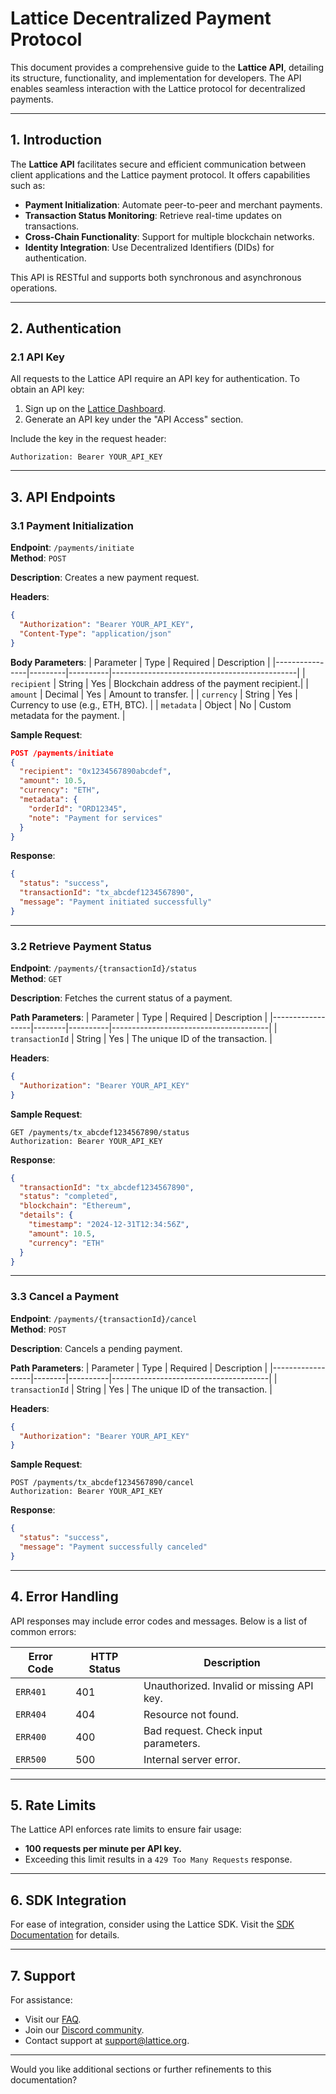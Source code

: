 

# **Lattice Decentralized Payment Protocol**

This document provides a comprehensive guide to the **Lattice API**, detailing its structure, functionality, and implementation for developers. The API enables seamless interaction with the Lattice protocol for decentralized payments.

---

## **1. Introduction**

The **Lattice API** facilitates secure and efficient communication between client applications and the Lattice payment protocol. It offers capabilities such as:

- **Payment Initialization**: Automate peer-to-peer and merchant payments.
- **Transaction Status Monitoring**: Retrieve real-time updates on transactions.
- **Cross-Chain Functionality**: Support for multiple blockchain networks.
- **Identity Integration**: Use Decentralized Identifiers (DIDs) for authentication.

This API is RESTful and supports both synchronous and asynchronous operations.

---

## **2. Authentication**

### **2.1 API Key**
All requests to the Lattice API require an API key for authentication. To obtain an API key:
1. Sign up on the [Lattice Dashboard](https://dashboard.lattice.org).
2. Generate an API key under the "API Access" section.

Include the key in the request header:
```
Authorization: Bearer YOUR_API_KEY
```

---

## **3. API Endpoints**

### **3.1 Payment Initialization**
**Endpoint**: `/payments/initiate`  
**Method**: `POST`

**Description**: Creates a new payment request.

**Headers**:
```json
{
  "Authorization": "Bearer YOUR_API_KEY",
  "Content-Type": "application/json"
}
```

**Body Parameters**:
| Parameter      | Type    | Required | Description                                  |
|----------------|---------|----------|----------------------------------------------|
| `recipient`    | String  | Yes      | Blockchain address of the payment recipient.|
| `amount`       | Decimal | Yes      | Amount to transfer.                         |
| `currency`     | String  | Yes      | Currency to use (e.g., ETH, BTC).           |
| `metadata`     | Object  | No       | Custom metadata for the payment.            |

**Sample Request**:
```json
POST /payments/initiate
{
  "recipient": "0x1234567890abcdef",
  "amount": 10.5,
  "currency": "ETH",
  "metadata": {
    "orderId": "ORD12345",
    "note": "Payment for services"
  }
}
```

**Response**:
```json
{
  "status": "success",
  "transactionId": "tx_abcdef1234567890",
  "message": "Payment initiated successfully"
}
```

---

### **3.2 Retrieve Payment Status**
**Endpoint**: `/payments/{transactionId}/status`  
**Method**: `GET`

**Description**: Fetches the current status of a payment.

**Path Parameters**:
| Parameter        | Type   | Required | Description                           |
|------------------|--------|----------|---------------------------------------|
| `transactionId`  | String | Yes      | The unique ID of the transaction.    |

**Headers**:
```json
{
  "Authorization": "Bearer YOUR_API_KEY"
}
```

**Sample Request**:
```http
GET /payments/tx_abcdef1234567890/status
Authorization: Bearer YOUR_API_KEY
```

**Response**:
```json
{
  "transactionId": "tx_abcdef1234567890",
  "status": "completed",
  "blockchain": "Ethereum",
  "details": {
    "timestamp": "2024-12-31T12:34:56Z",
    "amount": 10.5,
    "currency": "ETH"
  }
}
```

---

### **3.3 Cancel a Payment**
**Endpoint**: `/payments/{transactionId}/cancel`  
**Method**: `POST`

**Description**: Cancels a pending payment.

**Path Parameters**:
| Parameter        | Type   | Required | Description                           |
|------------------|--------|----------|---------------------------------------|
| `transactionId`  | String | Yes      | The unique ID of the transaction.    |

**Headers**:
```json
{
  "Authorization": "Bearer YOUR_API_KEY"
}
```

**Sample Request**:
```http
POST /payments/tx_abcdef1234567890/cancel
Authorization: Bearer YOUR_API_KEY
```

**Response**:
```json
{
  "status": "success",
  "message": "Payment successfully canceled"
}
```

---

## **4. Error Handling**

API responses may include error codes and messages. Below is a list of common errors:

| Error Code | HTTP Status | Description                            |
|------------|-------------|----------------------------------------|
| `ERR401`   | 401         | Unauthorized. Invalid or missing API key. |
| `ERR404`   | 404         | Resource not found.                   |
| `ERR400`   | 400         | Bad request. Check input parameters.  |
| `ERR500`   | 500         | Internal server error.                |

---

## **5. Rate Limits**

The Lattice API enforces rate limits to ensure fair usage:
- **100 requests per minute per API key.**
- Exceeding this limit results in a `429 Too Many Requests` response.

---

## **6. SDK Integration**

For ease of integration, consider using the Lattice SDK. Visit the [SDK Documentation](https://sdk.lattice.org) for details.

---

## **7. Support**

For assistance:
- Visit our [FAQ](https://lattice.org/faq).
- Join our [Discord community](https://discord.gg/lattice).
- Contact support at [support@lattice.org](mailto:support@lattice.org).

---

Would you like additional sections or further refinements to this documentation?
